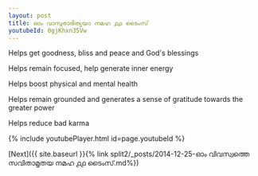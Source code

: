 ```yaml
---
layout: post
title: ഓം വാസുരാദിത്യയാ നമഹ ൧൧ ടൈംസ്
youtubeId: 0gjKhxn35Vw
---
```

 
 
Helps get goodness, bliss and peace and God's blessings
 
Helps remain focused, help generate inner energy 
 
Helps boost physical and mental health 
 
Helps remain grounded and generates a sense of gratitude towards the greater power 
 
Helps reduce bad karma
 
 
 
 


{% include youtubePlayer.html id=page.youtubeId %}
 
[Next]({{ site.baseurl }}{% link  split2/_posts/2014-12-25-ഓം വിവസ്വത്തെ സവിതാമൃതയ നമഹ ൧൧ ടൈംസ്.md%})
 
